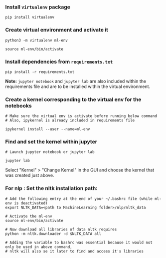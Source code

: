 ### Install `virtualenv` package

```
pip install virtualenv
```

### Create virtual environment and activate it

```
python3 -m virtualenv ml-env

source ml-env/bin/activate
```

### Install dependencies from `requirements.txt`

```
pip install -r requirements.txt
```

**Note:** `jupyter notebook` and `jupyter lab` are also included within the requirements file and are to be installed within the virtual environment.

### Create a kernel corresponding to the virtual env for the notebooks

```
# Make sure the virtual env is activate before running below command
# Also, ipykernel is already included in requirements file

ipykernel install --user --name=ml-env
```

### Find and set the kernel within jupyter

```
# Launch jupyter notebook or jupyter lab

jupyter lab
```

Select "Kernel" > "Change Kernel" in the GUI and choose the kernel that was created just above.

### For nlp : Set the nltk installation path:

```
# Add the following entry at the end of your ~/.bashrc file (while ml-env is deactivated)
export NLTK_DATA=<path to MachineLearning folder>/nlp/nltk_data

# Activate the ml-env
source ml-env/bin/activate

# Now download all libraries of data nltk requires
python -m nltk.downloader -d $NLTK_DATA all

# Adding the variable to bashrc was essential because it would not only be used in above command,
# nltk will also se it later to find and access it's libraries
```